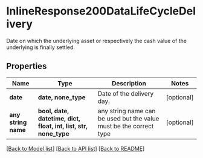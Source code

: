 # InlineResponse200DataLifeCycleDelivery

Date on which the underlying asset or respectively the cash value of the underlying is finally settled.

## Properties
Name | Type | Description | Notes
------------ | ------------- | ------------- | -------------
**date** | **date, none_type** | Date of the delivery day. | [optional] 
**any string name** | **bool, date, datetime, dict, float, int, list, str, none_type** | any string name can be used but the value must be the correct type | [optional]

[[Back to Model list]](../README.md#documentation-for-models) [[Back to API list]](../README.md#documentation-for-api-endpoints) [[Back to README]](../README.md)


